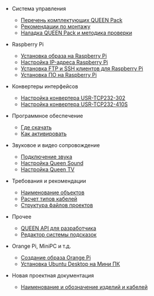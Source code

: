 - Система управления

  - [Перечень комплектующих QUEEN Pack](queen_pack)  
  - [Рекомендации по монтажу](cs_mount)
  - [Наладка QUEEN Pack и методика проверки](cs_check)

- Raspberry Pi

  - [Установка образа на Raspberry Pi](rpi_image_upload)  
  - [Настройка IP-адреса Raspberry Pi](rpi_ip_setup)  
  - [Установка FTP и SSH клиентов для Raspberry Pi](rpi_ftp_ssh_setup)  
  - [Установка ПО на Raspberry Pi](rpi_soft_install)

- Конвертеры интерфейсов

  - [Настройка конвертера USR-TCP232-302](hw_setup_usr_tcp232_302)  
  - [Настройка конвертера USR-TCP232-410S](hw_setup_usr_tcp232_410s)

- Программное обеспечение

  - [Где скачать](queen_software)  
  - [Как активировать](queen_software_activate)

- Звуковое и видео сопровождение

  - [Подключение звука](hw_plug_sound)  
  - [Настройка Queen Sound](soft_queen_sound)  
  - [Настройка Queen TV](soft_queen_tv)

- Требования и рекомендации

  - [Наименование объектов](reqs_object_naming)  
  - [Расчет типов кабелей](reqs_cable_cut)  
  - [Структура файлов проектов](reqs_project_filesystem)

- Прочее

  - [QUEEN API для разработчика](dev_api)
  - [Редактор системы подсказок](soft_studio_clues)

- Orange Pi, MiniPC и т.д.

  - [Создание образа Orange Pi](orangepi_image_create)
  - [Установка Ubuntu Desktop на Мини ПК](minipc_setup)

- Новая проектная документация
  
  - [Наименование и обозначение изделий и кабелей](proj_naming)

